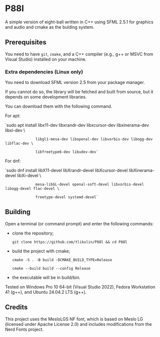 # P88l
A simple version of eight-ball written in C++ using SFML 2.5.1 for graphics and audio and cmake as the bulding system.

## Prerequisites
You need to have `git`, `cmake`, and a C++ compiler (e.g., g++ or MSVC from Visual Studio) installed on your machine.
### Extra dependencies (Linux only)
You need to download SFML version 2.5 from your package manager.

If you cannot do so, the library will be fetched and built from source, but it depends on some development libraries.

You can download them with the following command.

For apt:

`sudo apt install libx11-dev libxrandr-dev libxcursor-dev libxinerama-dev libxi-dev \

                  libgl1-mesa-dev libopenal-dev libvorbis-dev libogg-dev libflac-dev \

                  libfreetype6-dev libudev-dev`

For dnf:

`sudo dnf install libX11-devel libXrandr-devel libXcursor-devel libXinerama-devel libXi-devel \

                  mesa-libGL-devel openal-soft-devel libvorbis-devel libogg-devel flac-devel \
                  
                  freetype-devel systemd-devel`

## Building
Open a terminal (or command prompt) and enter the following commands:
- clone the repository;
  
  `git clone https://github.com/tlikulin/P88l && cd P88l`

- build the project with cmake;

  `cmake -S . -B build -DCMAKE_BUILD_TYPE=Release`

  `cmake --build build --config Release`

- the executable will be in build/bin.

Tested on Windows Pro 10 64-bit (Visual Studio 2022), Fedora Workstation 41 (g++), and Ubuntu 24.04.2 LTS (g++). 

## Credits
This project uses the MesloLGS NF font, which is based on Meslo LG (licensed under Apache License 2.0) and includes modifications from the Nerd Fonts project.
